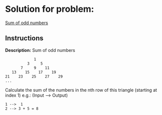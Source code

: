 # Solution for problem:

[Sum of odd numbers](https://www.codewars.com/kata/55fd2d567d94ac3bc9000064)

## Instructions

**Description:**
Sum of odd numbers

```plaintext
             1
          3     5
       7     9    11
   13    15    17    19
21    23    25    27    29
...
```

Calculate the sum of the numbers in the nth row of this triangle (starting at index 1) e.g.: (Input --> Output)

```plaintext
1 -->  1
2 --> 3 + 5 = 8
```
